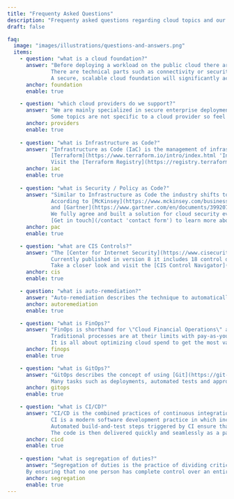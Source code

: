 ```yaml
---
title: "Frequenty Asked Questions"
description: "Frequenty asked questions regarding cloud topics and our services"
draft: false

faq:
  image: "images/illustrations/questions-and-answers.png"
  items:
    - question: "what is a cloud foundation?"
      answer: "Before deploying a workload on the public cloud there are many moving parts which have to be coordinated.
              There are technical parts such as connectivity or security and organizational parts such as finance or operations.<br>
              A secure, scalable cloud foundation will significantly accelerate your cloud adoption journey and is the key to success."
      anchor: foundation
      enable: true

    - question: "which cloud providers do we support?"
      answer: "We are mainly specialized in secure enterprise deployments on AWS. 
              Some topics are not specific to a cloud provider so feel free to [get in touch](/contact 'contact form') anyway!"
      anchor: providers
      enable: true
      
    - question: "what is Infrastructure as Code?"
      answer: "Infrastructure as Code (IaC) is the management of infrastructure in a descriptive model, using software development methods such as versioning of source code.<br>
              [Terraform](https://www.terraform.io/intro/index.html 'Introduction to Terraform') is a powerful open-source Infrastructure as Code software and an outstanding tool for cloud deployments.<br>
              Visit the [Terraform Registry](https://registry.terraform.io/namespaces/nuvibit) and take a look at some of our free to use public modules."
      anchor: iac
      enable: true
      
    - question: "what is Security / Policy as Code?"
      answer: "Similar to Infrastructure as Code the industry shifts to Security / Policy as Code.
              According to [McKinsey](https://www.mckinsey.com/business-functions/mckinsey-digital/our-insights/security-as-code-the-best-and-maybe-only-path-to-securing-cloud-applications-and-systems) 
              and [Gartner](https://www.gartner.com/en/documents/3992070/using-cloud-native-policy-as-code-to-secure-deployments-) the success of security at scale depends on automation and codification.<br>
              We fully agree and built a solution for cloud security event management based on Policy as Code.<br>
              [Get in touch](/contact 'contact form') to learn more about **SEMPER**."
      anchor: pac
      enable: true

    - question: "what are CIS Controls?"
      answer: "The [Center for Internet Security](https://www.cisecurity.org/) publishes best practices guidelines for IT security. 
              Currently published in version 8 it includes 18 control domains from Data Protection, Audit Logging, Service Provider Configuration to Penetration testing and more<br>
              Take a closer look and visit the [CIS Control Navigator](https://www.cisecurity.org/controls/cis-controls-navigator/)."
      anchor: cis
      enable: true

    - question: "what is auto-remediation?"
      answer: "Auto-remediation describes the technique to automatically react on a policy violation and actively engage to enforce to a policy. If for example an AWS Security Group with insecure rules is deployed, the Security Group could be automatically destroyed by auto-remediation."
      anchor: autoremediation
      enable: true

    - question: "what is FinOps?"
      answer: "FinOps is shorthand for \"Cloud Financial Operations\" and describes finance best practices for the cloud.
              Traditional processes are at their limits with pay-as-you-go models, where the costs scale with the actual workload.<br>
              It is all about optimizing cloud spend to get the most value for the business."
      anchor: finops
      enable: true

    - question: "what is GitOps?"
      answer: "GitOps describes the concept of using [Git](https://git-scm.com) as the central version control system to manage the lifecycle of a solution.<br>
              Many tasks such as deployments, automated tests and approval workflows are all triggered and managed by Git events while keeping everything versioned."
      anchor: gitops
      enable: true

    - question: "what is CI/CD?"
      answer: "CI/CD is the combined practices of continuous integration (CI) and continuous delivery or continuous deployment (CD).<br>
              CI is a modern software development practice in which incremental code changes are made frequently and reliably.
              Automated build-and-test steps triggered by CI ensure that code changes being pushed to production are reliable.<br>
              The code is then delivered quickly and seamlessly as a part of the CD process."
      anchor: cicd
      enable: true
      
    - question: "what is segregation of duties?"
      answer: "Segregation of duties is the practice of dividing critical tasks and responsibilities among multiple individuals within an organization to prevent conflicts of interest and reduce the risk of fraud or errors.<br>
      By ensuring that no one person has complete control over an entire process, controls and practices are established that promote transparency and accountability."
      anchor: segregation
      enable: true
---
```

